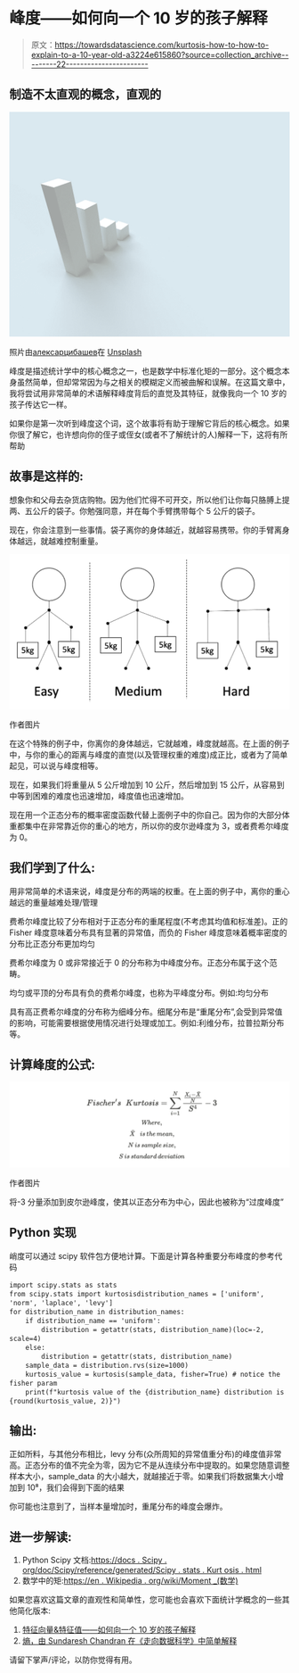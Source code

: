 # 峰度——如何向一个 10 岁的孩子解释

> 原文：<https://towardsdatascience.com/kurtosis-how-to-how-to-explain-to-a-10-year-old-a3224e615860?source=collection_archive---------22----------------------->

## 制造不太直观的概念，直观的

![](img/a6aa8994bceb0c0867537b27c48a34ff.png)

照片由[алексарцибашев](https://unsplash.com/@lxrcbsv?utm_source=medium&utm_medium=referral)在 [Unsplash](https://unsplash.com?utm_source=medium&utm_medium=referral)

峰度是描述统计学中的核心概念之一，也是数学中标准化矩的一部分。这个概念本身虽然简单，但却常常因为与之相关的模糊定义而被曲解和误解。在这篇文章中，我将尝试用非常简单的术语解释峰度背后的直觉及其特征，就像我向一个 10 岁的孩子传达它一样。

如果你是第一次听到峰度这个词，这个故事将有助于理解它背后的核心概念。如果你很了解它，也许想向你的侄子或侄女(或者不了解统计的人)解释一下，这将有所帮助

## **故事是这样的:**

想象你和父母去杂货店购物。因为他们忙得不可开交，所以他们让你每只胳膊上提两、五公斤的袋子。你勉强同意，并在每个手臂携带每个 5 公斤的袋子。

现在，你会注意到一些事情。袋子离你的身体越近，就越容易携带。你的手臂离身体越远，就越难控制重量。

![](img/63477cd5319e6d52a1609ccbb02f3abd.png)

作者图片

在这个特殊的例子中，你离你的身体越远，它就越难，峰度就越高。在上面的例子中，与你的重心的距离与峰度的直觉(以及管理权重的难度)成正比，或者为了简单起见，可以说与峰度相等。

现在，如果我们将重量从 5 公斤增加到 10 公斤，然后增加到 15 公斤，从容易到中等到困难的难度也迅速增加，峰度值也迅速增加。

现在用一个正态分布的概率密度函数代替上面例子中的你自己。因为你的大部分体重都集中在非常靠近你的重心的地方，所以你的皮尔逊峰度为 3，或者费希尔峰度为 0。

## 我们学到了什么:

用非常简单的术语来说，峰度是分布的两端的权重。在上面的例子中，离你的重心越远的重量越难处理/管理

费希尔峰度比较了分布相对于正态分布的重尾程度(不考虑其均值和标准差)。正的 Fisher 峰度意味着分布具有显著的异常值，而负的 Fisher 峰度意味着概率密度的分布比正态分布更加均匀

费希尔峰度为 0 或非常接近于 0 的分布称为中峰度分布。正态分布属于这个范畴。

均匀或平顶的分布具有负的费希尔峰度，也称为平峰度分布。例如:均匀分布

具有高正费希尔峰度的分布称为细峰分布。细尾分布是“重尾分布”,会受到异常值的影响，可能需要根据使用情况进行处理或加工。例如:利维分布，拉普拉斯分布等。

## **计算峰度的公式:**

![](img/48e6a1db04891a7ad8369624f2ee08ca.png)

作者图片

将-3 分量添加到皮尔逊峰度，使其以正态分布为中心，因此也被称为“过度峰度”

## Python 实现

峭度可以通过 scipy 软件包方便地计算。下面是计算各种重要分布峰度的参考代码

```
import scipy.stats as stats
from scipy.stats import kurtosisdistribution_names = ['uniform', 'norm', 'laplace', 'levy']
for distribution_name in distribution_names:
    if distribution_name == 'uniform':
        distribution = getattr(stats, distribution_name)(loc=-2, scale=4)
    else:
        distribution = getattr(stats, distribution_name)
    sample_data = distribution.rvs(size=1000)
    kurtosis_value = kurtosis(sample_data, fisher=True) # notice the fisher param
    print(f"kurtosis value of the {distribution_name} distribution is {round(kurtosis_value, 2)}")
```

## **输出:**

正如所料，与其他分布相比，levy 分布(众所周知的异常值重分布)的峰度值非常高。正态分布的值不完全为零，因为它不是从连续分布中提取的。如果您随意调整样本大小，sample_data 的大小越大，就越接近于零。如果我们将数据集大小增加到 10⁸，我们会得到下面的结果

你可能也注意到了，当样本量增加时，重尾分布的峰度会爆炸。

## **进一步解读:**

1.  Python Scipy 文档:[https://docs . Scipy . org/doc/Scipy/reference/generated/Scipy . stats . Kurt osis . html](https://docs.scipy.org/doc/scipy/reference/generated/scipy.stats.kurtosis.html)
2.  数学中的矩:[https://en . Wikipedia . org/wiki/Moment _(数学)](https://en.wikipedia.org/wiki/Moment_(mathematics))

如果您喜欢这篇文章的直观性和简单性，您可能也会喜欢下面统计学概念的一些其他简化版本:

1.  [特征向量&特征值——如何向一个 10 岁的孩子解释](/eigenvectors-eigenvalues-how-to-explain-it-to-a-10-year-old-3150fdba6acd)
2.  [熵，由 Sundaresh Chandran 在《走向数据科学》中简单解释](/entropy-how-to-explain-to-a-10-year-old-7bcc5315291b)

请留下掌声/评论，以防你觉得有用。